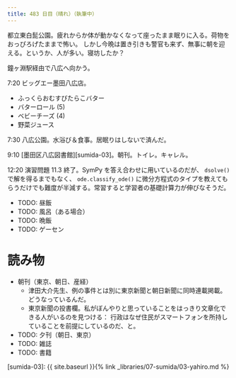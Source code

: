 ```yaml
---
title: 483 日目（晴れ）（執筆中）
---
```


都立東白髭公園。疲れからか体が動かなくなって座ったまま眠りに入る。荷物をおっぴろげたままで怖い。
しかし今晩は置き引きも警官も来ず、無事に朝を迎える。というか、人が多い。寝坊したか？

鐘ヶ淵駅経由で八広へ向かう。

7:20 ビッグエー墨田八広店。
* ふっくらおむすびたらこバター
* バターロール (5)
* ベビーチーズ (4)
* 野菜ジュース

7:30 八広公園。水浴び＆食事。居眠りはしないで済んだ。

9:10 [墨田区八広図書館][sumida-03]。朝刊。トイレ。キャレル。

12:20 演習問題 11.3 終了。SymPy を答え合わせに用いているのだが、
`dsolve()` で解を得るまでもなく、
`ode.classify_ode()` に微分方程式のタイプを教えてもらうだけでも難度が半減する。常習すると学習者の基礎計算力が伸びなそうだ。

* TODO: 昼飯
* TODO: 風呂（ある場合）
* TODO: 晩飯
* TODO: ゲーセン

# 読み物

* 朝刊（東京、朝日、産経）
  * 津田大介先生、例の事件とは別に東京新聞と朝日新聞に同時連載掲載。どうなっているんだ。
  * 東京新聞の投書欄。私がぼんやりと思っていることをはっきり文章化できる人がいるのを見つける：
    行政はなぜ住民がスマートフォンを所持していることを前提にしているのだ、と。
* TODO: 夕刊（朝日、東京）
* TODO: 雑誌
* TODO: 書籍

[sumida-03]: {{ site.baseurl }}{% link _libraries/07-sumida/03-yahiro.md %}
